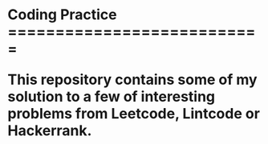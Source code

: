 <h1>Coding Practice<br>
===========================

<p>This repository contains some of my solution to a few of interesting problems from Leetcode, Lintcode or Hackerrank.
